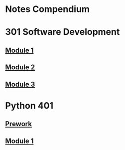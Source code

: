 # Notes Compendium

# 301 Software Development
 ## [Module 1](https://github.com/maddieamie/reading-notes/blob/main/301/301-Module%201.md#module-1-react-and-other-such-business)
 ## [Module 2](https://github.com/maddieamie/reading-notes/blob/main/301/301-Module%202.md#module-2-integrating-the-back-end)
 ## [Module 3](https://github.com/maddieamie/reading-notes/blob/main/301/301-Module%203.md#module-3-full-stack-and-auth0)

 # Python 401
   ## [Prework](https://github.com/maddieamie/reading-notes/blob/main/Python/Prework.md#prework-notes)
   ## [Module 1](https://github.com/maddieamie/reading-notes/blob/main/Python/Module%201.md)
   
